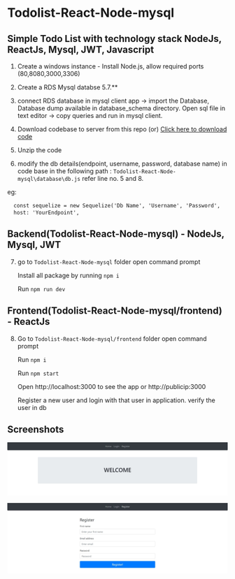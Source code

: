 # Todolist-React-Node-mysql


## Simple Todo List with technology stack NodeJs, ReactJs, Mysql, JWT, Javascript

1. Create a windows instance - Install Node.js, allow required ports (80,8080,3000,3306)

2. Create a RDS Mysql databse 5.7.** 

3. connect RDS database in mysql client app -> import the Database, Database dump available in database_schema directory. Open sql file in text editor -> copy queries and run in mysql client.

4. Download codebase to server from this repo (or)  [Click here to download code](https://codeload.github.com/mohan-balakrishnan/Todolist-React-Node-mysql/zip/refs/heads/main)

5. Unzip the code

6. modify the db details(endpoint, username, password, database name) in code base in the following path : `Todolist-React-Node-mysql\database\db.js`  refer line no. 5 and 8.
   
  eg: 
      
      const sequelize = new Sequelize('Db Name', 'Username', 'Password',
      host: 'YourEndpoint',


## Backend(Todolist-React-Node-mysql) - NodeJs, Mysql, JWT

7. go to `Todolist-React-Node-mysql` folder open command prompt

   Install all package by running `npm i`   

   Run `npm run dev`


## Frontend(Todolist-React-Node-mysql/frontend) - ReactJs

8. Go to `Todolist-React-Node-mysql/frontend` folder  open command prompt

   Run `npm i`

   Run `npm start`

   Open http://localhost:3000  to see the app or http://publicip:3000

   Register a new user and login with that user in application. verify the user in db

## Screenshots

![Home Page](https://raw.githubusercontent.com/mohan-balakrishnan/Todolist-React-Node-mysql/main/home.JPG)

![Register](https://raw.githubusercontent.com/mohan-balakrishnan/Todolist-React-Node-mysql/main/register.JPG)
